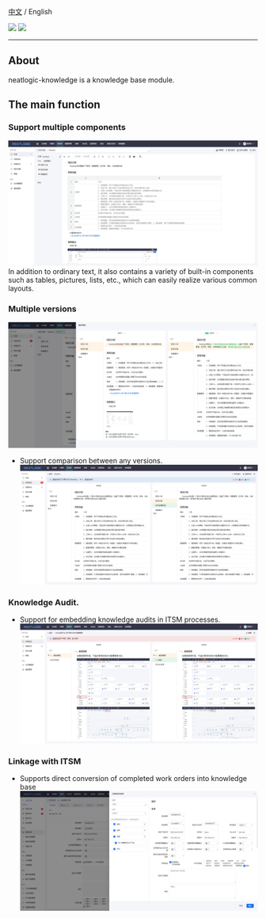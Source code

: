 [中文](README.md) / English

<p align="left">
    <a href="https://opensource.org/licenses/Apache-2.0" alt="License">
        <img src="https://img.shields.io/badge/License-Apache%202.0-blue.svg" /></a>
<a target="_blank" href="https://join.slack.com/t/neatlogichome/shared_invite/zt-1w037axf8-r_i2y4pPQ1Z8FxOkAbb64w">
<img src="https://img.shields.io/badge/Slack-Neatlogic-orange" /></a>
</p>

---

## About

neatlogic-knowledge is a knowledge base module.

## The main function

### Support multiple components

![img_1.png](README_IMAGES/img.png)
In addition to ordinary text, it also contains a variety of built-in components such as tables, pictures, lists, etc.,
which can easily realize various common layouts.

### Multiple versions

![img.png](README_IMAGES/img1.png)

- Support comparison between any versions.
  ![img.png](README_IMAGES/img3.png)

### Knowledge Audit.

- Support for embedding knowledge audits in ITSM processes.
  ![img.png](README_IMAGES/img4.png)

### Linkage with ITSM

- Supports direct conversion of completed work orders into knowledge base
  ![img.png](README_IMAGES/img2.png)